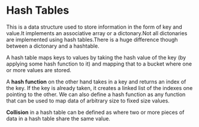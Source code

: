 # Hash Tables
This is a data structure used to store information in the form of key and value.It implements an associative array or a dictonary.Not all dictonaries are implemented using hash tables.There is a huge difference though between a dictonary and a hashtable.


A hash table  maps keys to values by taking the hash value of the key (by applying some hash function to it) and mapping that to a bucket where one or more values are stored.


A **hash function** on the other hand takes in a key and returns an index of the key. If the key is already taken, it creates a linked list of the indexes one pointing to the other.  We can also define a hash function as any function that can be used to map data of arbitrary size to fixed size values.


**Collision** in a hash table can be defined as where two or more pieces of data in a hash table share the same value.
